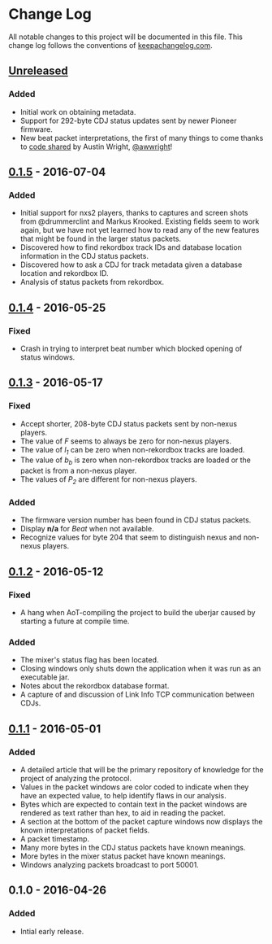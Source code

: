 # Change Log

All notable changes to this project will be documented in this file.
This change log follows the conventions of
[keepachangelog.com](http://keepachangelog.com/).

## [Unreleased][unreleased]

### Added

- Initial work on obtaining metadata.
- Support for 292-byte CDJ status updates sent by newer Pioneer
  firmware.
- New beat packet interpretations, the first of many things to come
  thanks to [code shared](https://bitbucket.org/awwright/libpdjl/src)
  by Austin Wright, [@awwright](https://github.com/awwright)!

## [0.1.5] - 2016-07-04

### Added

- Initial support for nxs2 players, thanks to captures and screen
  shots from @drummerclint and Markus Krooked. Existing fields seem to
  work again, but we have not yet learned how to read any of the new
  features that might be found in the larger status packets.
- Discovered how to find rekordbox track IDs and database location
  information in the CDJ status packets.
- Discovered how to ask a CDJ for track metadata given a database
  location and rekordbox ID.
- Analysis of status packets from rekordbox.

## [0.1.4] - 2016-05-25

### Fixed

- Crash in trying to interpret beat number which blocked opening of
  status windows.

## [0.1.3] - 2016-05-17

### Fixed

- Accept shorter, 208-byte CDJ status packets sent by non-nexus
  players.
- The value of *F* seems to always be zero for non-nexus players.
- The value of *l<sub>1</sub>* can be zero when non-rekordbox tracks
  are loaded.
- The value of *b<sub>b</sub>* is zero when non-rekordbox tracks are
  loaded or the packet is from a non-nexus player.
- The values of *P<sub>2</sub>* are different for non-nexus players.

### Added

- The firmware version number has been found in CDJ status packets.
- Display **n/a** for *Beat* when not available.
- Recognize values for byte 204 that seem to distinguish nexus and
  non-nexus players.

## [0.1.2] - 2016-05-12

### Fixed

- A hang when AoT-compiling the project to build the uberjar caused by
  starting a future at compile time.

### Added

- The mixer's status flag has been located.
- Closing windows only shuts down the application when it was run as
  an executable jar.
- Notes about the rekordbox database format.
- A capture of and discussion of Link Info TCP communication between
  CDJs.

## [0.1.1] - 2016-05-01

### Added

- A detailed article that will be the primary repository of knowledge
  for the project of analyzing the protocol.
- Values in the packet windows are color coded to indicate when they
  have an expected value, to help identify flaws in our analysis.
- Bytes which are expected to contain text in the packet windows are
  rendered as text rather than hex, to aid in reading the packet.
- A section at the bottom of the packet capture windows now displays
  the known interpretations of packet fields.
- A packet timestamp.
- Many more bytes in the CDJ status packets have known meanings.
- More bytes in the mixer status packet have known meanings.
- Windows analyzing packets broadcast to port 50001.

## 0.1.0 - 2016-04-26

### Added

- Intial early release.


[unreleased]: https://github.com/brunchboy/dysentery/compare/v0.1.5...HEAD
[0.1.5]: https://github.com/brunchboy/dysentery/compare/v0.1.4...v0.1.5
[0.1.4]: https://github.com/brunchboy/dysentery/compare/v0.1.3...v0.1.4
[0.1.3]: https://github.com/brunchboy/dysentery/compare/v0.1.2...v0.1.3
[0.1.2]: https://github.com/brunchboy/dysentery/compare/v0.1.1...v0.1.2
[0.1.1]: https://github.com/brunchboy/dysentery/compare/v0.1.0...v0.1.1

